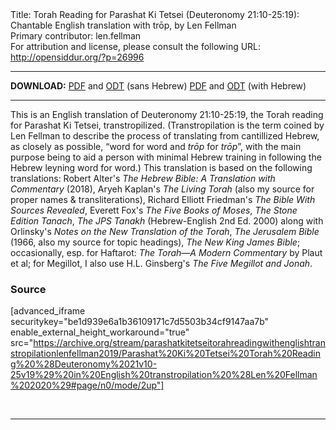 <html>
<head></head>
<body>
Title: Torah Reading for Parashat Ki Tetsei (Deuteronomy 21:10-25:19): Chantable English translation with trōp, by Len Fellman<br />
Primary contributor: len.fellman<br />
For attribution and license, please consult the following URL: <a href="http://opensiddur.org/?p=26996">http://opensiddur.org/?p=26996</a>
<p />
<hr />

<strong>DOWNLOAD:</strong> 
<a href="https://archive.org/download/parashatkitetseitorahreadingwithenglishtranstropilationlenfellman2019/Parashat%20Ki%20Tetsei%20Torah%20Reading%20%28Deuteronomy%2021v10-25v19%29%20in%20English%20transtropilation%20%28Len%20Fellman%202020%29%20-%20english%20only.pdf">PDF</a> and <a href="https://archive.org/download/parashatkitetseitorahreadingwithenglishtranstropilationlenfellman2019/Parashat%20Ki%20Tetsei%20Torah%20Reading%20%28Deuteronomy%2021v10-25v19%29%20in%20English%20transtropilation%20%28Len%20Fellman%202020%29%20-%20english%20only.odt">ODT</a> (sans Hebrew) 
<a href="https://archive.org/download/parashatkitetseitorahreadingwithenglishtranstropilationlenfellman2019/Parashat%20Ki%20Tetsei%20Torah%20Reading%20%28Deuteronomy%2021v10-25v19%29%20in%20English%20transtropilation%20%28Len%20Fellman%202020%29.pdf">PDF</a> and <a href="https://archive.org/download/parashatkitetseitorahreadingwithenglishtranstropilationlenfellman2019/Parashat%20Ki%20Tetsei%20Torah%20Reading%20%28Deuteronomy%2021v10-25v19%29%20in%20English%20transtropilation%20%28Len%20Fellman%202020%29.odt">ODT</a> (with Hebrew)

<hr />

This is an English translation of Deuteronomy 21:10-25:19, the Torah reading for Parashat Ki Tetsei, transtropilized. (Transtropilation is the term coined by Len Fellman to describe the process of translating from cantillized Hebrew, as closely as possible, “word for word and <em>trōp</em> for <em>trōp</em>”, with the main purpose being to aid a person with minimal Hebrew training in following the Hebrew leyning word for word.) This translation is based on the following translations: Robert Alter's <em>The Hebrew Bible: A Translation with Commentary</em> (2018), Aryeh Kaplan's <em>The Living Torah</em> (also my source for proper names &amp; transliterations), Richard Elliott Friedman's <em>The Bible With Sources Revealed</em>, Everett Fox's <em>The Five Books of Moses</em>, <em>The Stone Edition Tanach</em>, <em>The JPS Tanakh</em> (Hebrew-English 2nd Ed. 2000) along with Orlinsky's <em>Notes on the New Translation of the Torah</em>, <em>The Jerusalem Bible</em> (1966, also my source for topic headings), <em>The New King James Bible</em>; occasionally, esp. for Haftarot: <em>The Torah—A Modern Commentary</em> by Plaut et al; for Megillot, I also use H.L. Ginsberg's <em>The Five Megillot and Jonah</em>.

<h3>Source</h3>

[advanced_iframe securitykey="be1d939e6a1b36109171c7d5503b34cf9147aa7b" enable_external_height_workaround="true" src="https://archive.org/stream/parashatkitetseitorahreadingwithenglishtranstropilationlenfellman2019/Parashat%20Ki%20Tetsei%20Torah%20Reading%20%28Deuteronomy%2021v10-25v19%29%20in%20English%20transtropilation%20%28Len%20Fellman%202020%29#page/n0/mode/2up"]

&nbsp;

<hr />

&nbsp;
</body>
</html>